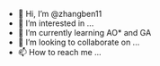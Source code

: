 - 👋 Hi, I’m @zhangben11
- 👀 I’m interested in ...
- 🌱 I’m currently learning AO* and GA
- 💞️ I’m looking to collaborate on ...
- 📫 How to reach me ...

<!---
zhangben11/zhangben11 is a ✨ special ✨ repository because its `README.md` (this file) appears on your GitHub profile.
You can click the Preview link to take a look at your changes.
--->
